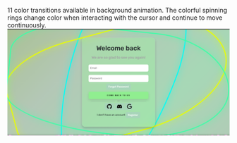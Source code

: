 11 color transitions available in background animation.
The colorful spinning rings change color when interacting with the cursor and continue to move continuously.
![Screenshot](https://raw.githubusercontent.com/zxkyea/Login-Page-Decoration/refs/heads/main/login%20page.png)
